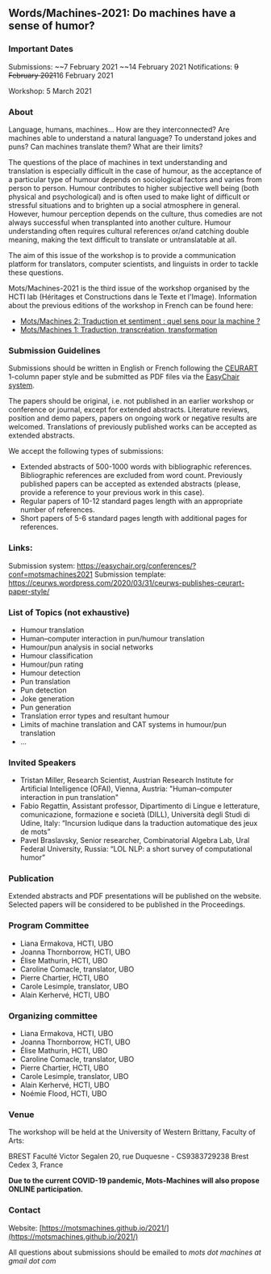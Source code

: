 ## Words/Machines-2021: Do machines have a sense of humor?

### Important Dates

Submissions: ~~7 February 2021 ~~14 February 2021
Notifications: ~~9 February 2021~~16 February 2021

Workshop: 5 March 2021 

### About
Language, humans, machines… How are they interconnected? Are machines able to understand a natural language? To understand jokes and puns? Can machines translate them? What are their limits?

The questions of the place of machines in text understanding and translation is especially difficult in the case of humour, as the acceptance of a particular type of humour depends on sociological factors and varies from person to person. Humour contributes to higher subjective well being (both physical and psychological) and is often used to make light of difficult or stressful situations and to brighten up a social atmosphere in general. However, humour perception depends on the culture, thus comedies are not always successful when transplanted into another culture. Humour understanding often requires cultural references or/and catching double meaning, making the text difficult to translate or untranslatable at all.

The aim of this issue of the workshop is to provide a communication platform for translators, computer scientists, and linguists in order to tackle these questions.

Mots/Machines-2021 is the third issue of the workshop organised by the HCTI lab (Héritages et Constructions dans le Texte et l'Image).
Information about the previous editions of the workshop in French can be found here:
- [Mots/Machines 2: Traduction et sentiment : quel sens pour la machine ?](https://www.univ-brest.fr/www-live1-sl.univ-brest.fr/ViewPage.action?siteNodeId=29229&languageId=4)  
- [Mots/Machines 1: Traduction, transcréation, transformation](https://www.univ-brest.fr/hcti/menu/Actualites/Archives/Mots-Machines) 

### Submission Guidelines
Submissions should be written in English or French following the [CEURART](https://ceurws.wordpress.com/2020/03/31/ceurws-publishes-ceurart-paper-style/) 1-column paper style and be submitted as PDF files via the [EasyChair system]( https://easychair.org/conferences/?conf=motsmachines2021). 

The papers should be original, i.e. not published in an earlier workshop or conference or journal, except for extended abstracts. Literature reviews, position and demo papers, papers on ongoing work or negative results are welcomed. Translations of previously published works can be accepted as extended abstracts.

We accept the following types of submissions:
- Extended abstracts of 500-1000 words with bibliographic references. Bibliographic references are excluded from word count. Previously published papers can be accepted as extended abstracts (please, provide a reference to your previous work in this case).
- Regular papers of 10-12 standard pages length with an appropriate number of references.
- Short papers of 5-6 standard pages length with additional pages for references. 

### Links:
Submission system: https://easychair.org/conferences/?conf=motsmachines2021
Submission template: https://ceurws.wordpress.com/2020/03/31/ceurws-publishes-ceurart-paper-style/ 

### List of Topics (not exhaustive)
- Humour translation
- Human–computer interaction in pun/humour translation
- Humour/pun analysis in social networks
- Humour classification
- Humour/pun rating
- Humour detection
- Pun translation
- Pun detection
- Joke generation
- Pun generation
- Translation error types and resultant humour
- Limits of machine translation and CAT systems in humour/pun translation
- ...

### Invited Speakers
- Tristan Miller, Research Scientist, Austrian Research Institute for Artificial Intelligence (OFAI), Vienna, Austria: "Human–computer interaction in pun translation"
- Fabio Regattin, Assistant professor, Dipartimento di Lingue e letterature, comunicazione, formazione e società (DILL), Università degli Studi di Udine, Italy: “Incursion ludique dans la traduction automatique des jeux de mots”
- Pavel Braslavsky, Senior researcher, Combinatorial Algebra Lab, Ural Federal University, Russia: “LOL NLP: a short survey of  computational humor”

### Publication
Extended abstracts and PDF presentations will be published on the website. Selected papers will be considered to be published in the Proceedings. 

### Program Committee
- Liana Ermakova, HCTI, UBO
- Joanna Thornborrow, HCTI, UBO
- Élise Mathurin, HCTI, UBO
- Caroline Comacle, translator, UBO
- Pierre Chartier, HCTI, UBO
- Carole Lesimple, translator, UBO
- Alain Kerhervé, HCTI, UBO

### Organizing committee
- Liana Ermakova, HCTI, UBO
- Joanna Thornborrow, HCTI, UBO
- Élise Mathurin, HCTI, UBO
- Caroline Comacle, translator, UBO
- Pierre Chartier, HCTI, UBO
- Carole Lesimple, translator, UBO
- Alain Kerhervé, HCTI, UBO
- Noémie Flood, HCTI, UBO

### Venue
The workshop will be held at the University of Western Brittany, Faculty of Arts:

BREST Faculté Victor Segalen
20, rue Duquesne - CS9383729238
Brest Cedex 3, France

**Due to the current COVID-19 pandemic, Mots-Machines will also propose ONLINE participation.**

### Contact
Website: [https://motsmachines.github.io/2021/](https://motsmachines.github.io/2021/) 

All questions about submissions should be emailed to _mots dot machines at gmail dot com_ 


